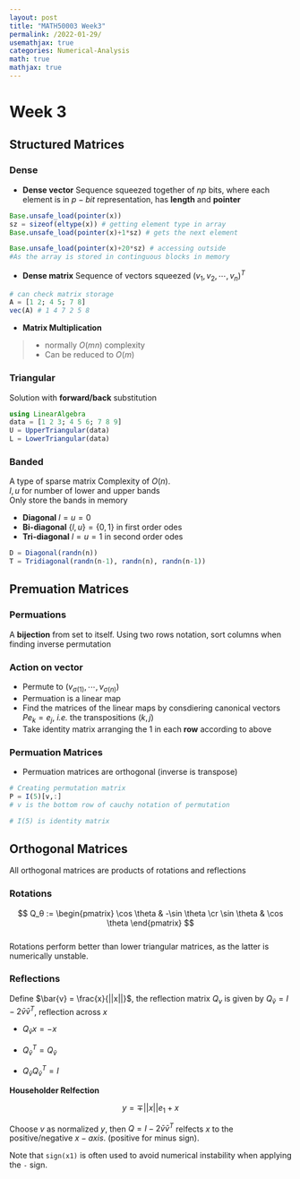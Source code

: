 ```yaml
---
layout: post
title: "MATH50003 Week3"
permalink: /2022-01-29/
usemathjax: true
categories: Numerical-Analysis
math: true
mathjax: true
---
```


# Week 3
## **Structured Matrices**

### **Dense**
- **Dense vector** Sequence squeezed together of $np$ bits, where each element is in $p-bit$ representation, has **length** and **pointer**  

```julia
Base.unsafe_load(pointer(x))
sz = sizeof(eltype(x)) # getting element type in array
Base.unsafe_load(pointer(x)+1*sz) # gets the next element 

Base.unsafe_load(pointer(x)+20*sz) # accessing outside
#As the array is stored in continguous blocks in memory
```  
- **Dense matrix** Sequence of vectors squeezed $(v_1, v_2,\cdots, v_n)^T$
```julia
# can check matrix storage
A = [1 2; 4 5; 7 8]
vec(A) # 1 4 7 2 5 8
```
- **Matrix Multiplication** 
> - normally  $O(mn)$ complexity
> - Can be reduced to $O(m)$
### **Triangular**
Solution with **forward/back** substitution
```julia
using LinearAlgebra
data = [1 2 3; 4 5 6; 7 8 9]
U = UpperTriangular(data)
L = LowerTriangular(data)
``` 
### **Banded**
A type of sparse matrix
Complexity of $O(n)$.  
$l, u$ for number of lower and upper bands  
Only store the bands in memory
- **Diagonal**
$l=u=0$
- **Bi-diagonal**
$\{l,u\}=\{0,1\}$
in first order odes
- **Tri-diagonal**
$l=u=1$
in second order odes

```julia
D = Diagonal(randn(n))
T = Tridiagonal(randn(n-1), randn(n), randn(n-1))
```

## **Premuation Matrices**

### **Permuations**
A **bijection** from set to itself. Using two rows notation, sort columns when finding inverse permutation  

### **Action on vector**
- Permute to $(v_{\sigma(1)}, \cdots, v_{\sigma(n)})$
- Permuation is a linear map
- Find the matrices of the linear maps by consdiering canonical vectors $Pe_k=e_j$, *i.e.* the transpositions $(k,j)$
- Take identity matrix arranging the $1$ in each **row** according to above
### **Permuation Matrices**
- Permuation matrices are orthogonal (inverse is transpose)  

```julia
# Creating permutation matrix
P = I(5)[v,:] 
# v is the bottom row of cauchy notation of permutation

# I(5) is identity matrix
```

## **Orthogonal Matrices**
All orthogonal matrices are products of rotations and reflections  

### **Rotations**
$$
Q_θ := \begin{pmatrix} \cos \theta & -\sin \theta \cr \sin \theta & \cos \theta \end{pmatrix}
$$  
Rotations perform better than lower triangular matrices, as the latter is numerically unstable.  

### **Reflections**
Define $\bar{v} = \frac{x}{||x||}$, the reflection matrix $Q_v$ is given by $Q_{\bar{v}}=I-2\bar{v} \bar{v}^T$, reflection across $x$
- $Q_{\bar{v}}x=-x$

- $Q_{\bar{v}}^T = Q_{\bar{v}}$
  
- $Q_{\bar{v}}Q_{\bar{v}}^T=I$  

**Householder Relfection**  

$$
y= \mp ||x||e_1+x
$$  

Choose $v$ as normalized $y$, then $Q=I-2\bar{v} \bar{v}^T$ relfects $x$ to the positive/negative $x-axis$. (positive for minus sign).  

Note that `sign(x1)` is often used to avoid numerical instability when applying the `-` sign.  